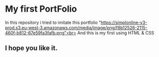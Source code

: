 # My first PortFolio
In this repository i tried to imitate this portfolio "https://simplonline-v3-prod.s3.eu-west-3.amazonaws.com/media/image/png/f8b12526-2115-460f-b812-67e59fa3fafb.png"<br>
And this is my first using HTML & CSS<br>
## I hope you like it.
